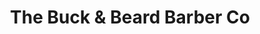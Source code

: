 ---
title: "The Buck & Beard Barber Co"
url: /bransgore/the-buck-und-beard-barber-co/
shop: Friseur
---